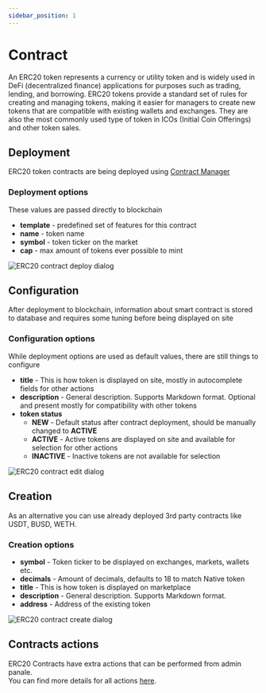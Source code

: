 ```yaml
---
sidebar_position: 1
---
```


# Contract

<!-- ERC20 token represents currency and is used for De-Fi(decentralized-finance) -->
An ERC20 token represents a currency or utility token and is widely used in DeFi (decentralized finance) applications for purposes such as trading, lending, and borrowing. ERC20 tokens provide a standard set of rules for creating and managing tokens, making it easier for managers to create new tokens that are compatible with existing wallets and exchanges. They are also the most commonly used type of token in ICOs (Initial Coin Offerings) and other token sales.

## Deployment

ERC20 token contracts are being deployed using [Contract Manager](/admin/miscellaneous/contract-manager/)


### Deployment options

These values are passed directly to blockchain

- **template** - predefined set of features for this contract
- **name** - token name
- **symbol** - token ticker on the market
- **cap** - max amount of tokens ever possible to mint

![ERC20 contract deploy dialog](/img/admin/hierarchy/erc20/erc20_contract_deploy_dialog.png)

## Configuration

After deployment to blockchain, information about smart contract is stored to database and requires some tuning before
being displayed on site

### Configuration options

While deployment options are used as default values, there are still things to configure

- **title** - This is how token is displayed on site, mostly in autocomplete fields for other actions
- **description** - General description. Supports Markdown format. Optional and present mostly for compatibility with other tokens
- **token status**
    - **NEW** - Default status after contract deployment, should be manually changed to **ACTIVE**
    - **ACTIVE** - Active tokens are displayed on site and available for selection for other actions
    - **INACTIVE** - Inactive tokens are not available for selection

![ERC20 contract edit dialog](/img/admin/hierarchy/erc20/erc20_contract_edit_dialog.png)

## Creation

As an alternative you can use already deployed 3rd party contracts like USDT, BUSD, WETH. 

### Creation options

- **symbol** - Token ticker to be displayed on exchanges, markets, wallets etc.
- **decimals** - Amount of decimals, defaults to 18 to match Native token
- **title** - This is how token is displayed on marketplace
- **description** - General description. Supports Markdown format.
- **address** - Address of the existing token

![ERC20 contract create dialog](/img/admin/hierarchy/erc20/erc20_contract_create_dialog.png)

## Contracts actions

ERC20 Contracts have extra actions that can be performed from admin panale. <br/>You can find more details for all actions [here](/admin/hierarchy/contract-actions).
